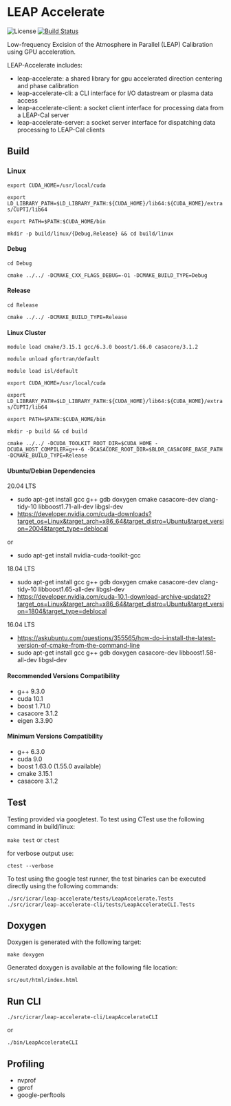 # LEAP Accelerate

![License](https://img.shields.io/badge/license-LGPL_2.1-blue)
[![Build Status](https://travis-ci.com/ICRAR/leap-accelerate.svg?token=1YzqBsytWggkjwq3sjZP&branch=master)](https://travis-ci.com/ICRAR/leap-accelerate)

Low-frequency Excision of the Atmosphere in Parallel (LEAP) Calibration using GPU acceleration.

LEAP-Accelerate includes:

* leap-accelerate: a shared library for gpu accelerated direction centering and phase calibration
* leap-accelerate-cli: a CLI interface for I/O datastream or plasma data access 
* leap-accelerate-client: a socket client interface for processing data from a LEAP-Cal server
* leap-accelerate-server: a socket server interface for dispatching data processing to LEAP-Cal clients

## Build

### Linux

`export CUDA_HOME=/usr/local/cuda`

`export LD_LIBRARY_PATH=$LD_LIBRARY_PATH:${CUDA_HOME}/lib64:${CUDA_HOME}/extras/CUPTI/lib64`

`export PATH=$PATH:$CUDA_HOME/bin`

`mkdir -p build/linux/{Debug,Release} && cd build/linux`

#### Debug

`cd Debug`

`cmake ../../ -DCMAKE_CXX_FLAGS_DEBUG=-O1 -DCMAKE_BUILD_TYPE=Debug`

#### Release

`cd Release`

`cmake ../../ -DCMAKE_BUILD_TYPE=Release`

#### Linux Cluster

`module load cmake/3.15.1 gcc/6.3.0 boost/1.66.0 casacore/3.1.2`

`module unload gfortran/default`

`module load isl/default`

`export CUDA_HOME=/usr/local/cuda`

`export LD_LIBRARY_PATH=$LD_LIBRARY_PATH:${CUDA_HOME}/lib64:${CUDA_HOME}/extras/CUPTI/lib64`

`export PATH=$PATH:$CUDA_HOME/bin`

`mkdir -p build && cd build`

`cmake ../../ -DCUDA_TOOLKIT_ROOT_DIR=$CUDA_HOME -DCUDA_HOST_COMPILER=g++-6 -DCASACORE_ROOT_DIR=$BLDR_CASACORE_BASE_PATH -DCMAKE_BUILD_TYPE=Release`

#### Ubuntu/Debian Dependencies

20.04 LTS

* sudo apt-get install gcc g++ gdb doxygen cmake casacore-dev clang-tidy-10 libboost1.71-all-dev libgsl-dev
* https://developer.nvidia.com/cuda-downloads?target_os=Linux&target_arch=x86_64&target_distro=Ubuntu&target_version=2004&target_type=deblocal

or

* sudo apt-get install nvidia-cuda-toolkit-gcc

18.04 LTS

* sudo apt-get install gcc g++ gdb doxygen cmake casacore-dev clang-tidy-10 libboost1.65-all-dev libgsl-dev
* https://developer.nvidia.com/cuda-10.1-download-archive-update2?target_os=Linux&target_arch=x86_64&target_distro=Ubuntu&target_version=1804&target_type=deblocal

16.04 LTS

* https://askubuntu.com/questions/355565/how-do-i-install-the-latest-version-of-cmake-from-the-command-line
* sudo apt-get install gcc g++ gdb doxygen casacore-dev libboost1.58-all-dev libgsl-dev

#### Recommended Versions Compatibility

* g++ 9.3.0
* cuda 10.1
* boost 1.71.0
* casacore 3.1.2
* eigen 3.3.90

#### Minimum Versions Compatibility

* g++ 6.3.0
* cuda 9.0
* boost 1.63.0 (1.55.0 available)
* cmake 3.15.1
* casacore 3.1.2

## Test

Testing provided via googletest. To test using CTest use the following command in build/linux:

`make test` or `ctest`

for verbose output use:

`ctest --verbose`

To test using the google test runner, the test binaries can be executed directly using the following commands:

`./src/icrar/leap-accelerate/tests/LeapAccelerate.Tests`
`./src/icrar/leap-accelerate-cli/tests/LeapAccelerateCLI.Tests`

## Doxygen

Doxygen is generated with the following target:

`make doxygen`

Generated doxygen is available at the following file location:

`src/out/html/index.html`

## Run CLI

`./src/icrar/leap-accelerate-cli/LeapAccelerateCLI`

or

`./bin/LeapAccelerateCLI`

## Profiling

* nvprof
* gprof
* google-perftools

